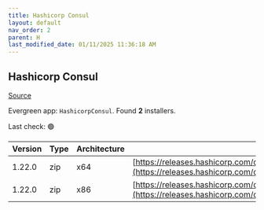 ```yaml
---
title: Hashicorp Consul
layout: default
nav_order: 2
parent: H
last_modified_date: 01/11/2025 11:36:18 AM
---
```


## Hashicorp Consul

[Source](https://www.consul.io/)

Evergreen app: `HashicorpConsul`. Found **2** installers.

Last check: 🟢

| Version | Type | Architecture | URI                                                                                                                                                          |
| ------- | ---- | ------------ | ------------------------------------------------------------------------------------------------------------------------------------------------------------ |
| 1.22.0  | zip  | x64          | [https://releases.hashicorp.com/consul/1.22.0/consul_1.22.0_windows_amd64.zip](https://releases.hashicorp.com/consul/1.22.0/consul_1.22.0_windows_amd64.zip) |
| 1.22.0  | zip  | x86          | [https://releases.hashicorp.com/consul/1.22.0/consul_1.22.0_windows_386.zip](https://releases.hashicorp.com/consul/1.22.0/consul_1.22.0_windows_386.zip)     |
